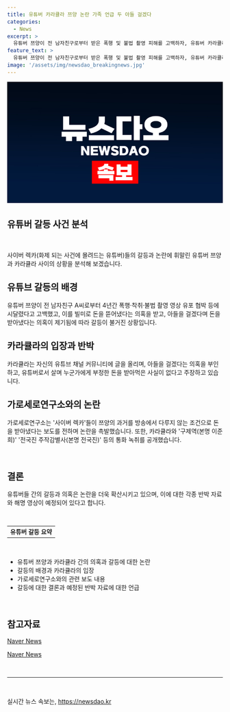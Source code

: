 ```yaml
---
title: 유튜버 카라큘라 쯔양 논란 가족 언급 두 아들 걸겠다
categories:
  - News
excerpt: >
  유튜버 쯔양이 전 남자친구로부터 받은 폭행 및 불법 촬영 피해를 고백하자, 유튜버 카라큘라가 이를 이용해 돈을 뜯어낸 것으로 의혹을 받고 있다. 카라큘라는 이에 대해 강하게 부인하며, 추가적인 반박 자료와 해명 영상을 제작해 공개할 예정이라고 밝혔다. 이에 따라 사람들은 논란에 대한 해명을 기다리고 있으나, 사이버 렉카(화제를 몰아 유튜버를 방치하는 행위)에 대한 의심도 함께 증폭되고 있다.
feature_text: >
  유튜버 쯔양이 전 남자친구로부터 받은 폭행 및 불법 촬영 피해를 고백하자, 유튜버 카라큘라가 이를 이용해 돈을 뜯어낸 것으로 의혹을 받고 있다. 카라큘라는 이에 대해 강하게 부인하며, 추가적인 반박 자료와 해명 영상을 제작해 공개할 예정이라고 밝혔다. 이에 따라 사람들은 논란에 대한 해명을 기다리고 있으나, 사이버 렉카(화제를 몰아 유튜버를 방치하는 행위)에 대한 의심도 함께 증폭되고 있다.
image: '/assets/img/newsdao_breakingnews.jpg'
---
```


<p><img src="/assets/img/newsdao_breakingnews.jpg" alt="pcversion 속보" /></p>

<h2 data-ke-size="size26"><b>유튜버 갈등 사건 분석</b></h2>

<p data-ke-size="size16">&nbsp;</p>

<p>사이버 렉카(화제 되는 사건에 몰려드는 유튜버)들의 갈등과 논란에 휘말린 유튜버 쯔양과 카라큘라 사이의 상황을 분석해 보겠습니다.</p>

<h2 data-ke-size="size26">유튜브 갈등의 배경</h2>

<p data-ke-size="size16">유튜버 쯔양이 전 남자친구 A씨로부터 4년간 폭행·착취·불법 촬영 영상 유포 협박 등에 시달렸다고 고백했고, 이를 빌미로 돈을 뜯어냈다는 의혹을 받고, 아들을 걸겠다며 돈을 받아냈다는 의혹이 제기됨에 따라 갈등이 불거진 상황입니다.</p>

<h2 data-ke-size="size26">카라큘라의 입장과 반박</h2>

<p data-ke-size="size16">카라큘라는 자신의 유튜브 채널 커뮤니티에 글을 올리며, 아들을 걸겠다는 의혹을 부인하고, 유튜버로서 살며 누군가에게 부정한 돈을 받아먹은 사실이 없다고 주장하고 있습니다.</p>

<h2 data-ke-size="size26">가로세로연구소와의 논란</h2>

<p data-ke-size="size16">가로세로연구소는 '사이버 렉카'들이 쯔양의 과거를 방송에서 다루지 않는 조건으로 돈을 받아냈다는 보도를 전하며 논란을 촉발했습니다. 또한, 카라큘라와 '구제역(본명 이준희)' '전국진 주작감별사(본명 전국진)' 등의 통화 녹취를 공개했습니다.</p>

<p data-ke-size="size16">&nbsp;</p>

<h2 data-ke-size="size26">결론</h2>

<p data-ke-size="size16">유튜버들 간의 갈등과 의혹은 논란을 더욱 확산시키고 있으며, 이에 대한 각종 반박 자료와 해명 영상이 예정되어 있다고 합니다.</p>

<p data-ke-size="size16">&nbsp;</p>

<table>
    <tbody>
        <tr>
            <td style="text-align: center; height: 17px;"><b>유튜버 갈등 요약</b></td>
        </tr>
    </tbody>
</table>

<p data-ke-size="size16">&nbsp;</p>

<ul>
    <li>유튜버 쯔양과 카라큘라 간의 의혹과 갈등에 대한 논란</li>
    <li>갈등의 배경과 카라큘라의 입장</li>
    <li>가로세로연구소와의 관련 보도 내용</li>
    <li>갈등에 대한 결론과 예정된 반박 자료에 대한 언급</li>
</ul>

<p data-ke-size="size16">&nbsp;</p>

<h2 data-ke-size="size26">참고자료</h2>

<p data-ke-size="size16"><a href="https://news.naver.com/main/read.nhn?mode=LSD&mid=sec&sid1=102&oid=003&aid=0012304905" target="_blank" rel="noopener">Naver News</a></p>

<p data-ke-size="size16"><a href="https://news.naver.com/main/read.nhn?mode=LSD&mid=sec&sid1=102&oid=018&aid=0005041362" target="_blank" rel="noopener">Naver News</a></p>

<p data-ke-size="size16">&nbsp;</p>

<hr>

<p data-ke-size="size16">&nbsp;</p>
실시간 뉴스 속보는, <a href="https://newsdao.kr" rel="dofollow">https://newsdao.kr</a>


